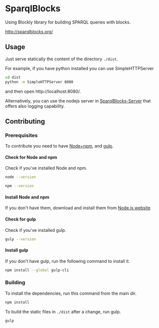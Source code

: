 # SparqlBlocks
Using Blockly library for building SPARQL queries with blocks.

http://sparqlblocks.org/

## Usage

Just serve statically the content of the directory `./dist`.

For example, if you have python installed you can use SimpleHTTPServer

```sh
cd dist
python -m SimpleHTTPServer 8080
```

and then open http://localhost:8080/.

Alternatively, you can use the nodejs server in [SparqlBlocks-Server](https://github.com/miguel76/SparqlBlocks-Server) that offers also logging capability.

## Contributing

### Prerequisites

To contribute you need to have [Node+npm](https://nodejs.org/), and [gulp](https://gulpjs.com/).

#### Check for Node and npm

Check if you've installed Node and npm.

```sh
node --version
```
```sh
npm --version
```

#### Install Node and npm

If you don't have them, download and install them from [Node.js website](https://nodejs.org/)

#### Check for gulp

Check if you've installed gulp.

```sh
gulp --version
```

#### Install gulp

If you don't have gulp, run the following command to install it.

```sh
npm install --global gulp-cli
```

### Building

To install the dependencies, run this command from the main dir.

```sh
npm install
```

To build the static files in `./dist` after a change, run gulp.

```sh
gulp
```

